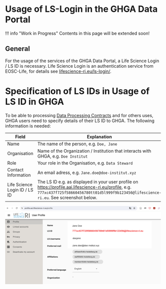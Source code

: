 # Usage of LS-Login in the GHGA Data Portal

!!! info "Work in Progress"
   Contents in this page will be extended soon!


## General
For the usage of the services of the GHGA Data Portal, a Life Science Login / LS ID is necessary. Life Science Login is an authentication service from EOSC-Life, for details see [lifescience-ri.eu/ls-login/](https://lifescience-ri.eu/ls-login/).

# Specification of LS IDs in  Usage of LS ID in GHGA
To be able to processing [Data Processing Contracts](../glossary/glossary.md#data-processing-contract-dpc) and for others uses, GHGA users need to specify details of their LS ID to GHGA. The following information is needed:

| Field | Explanation  |
|---|---|
|Name| The name of the person, e.g. `Doe, Jane` |
|Organisation| Name of the Organization / Institution that interacts with GHGA, e.g. `Doe Institut`|
|Role| Your role in the Organisation, e.g. `Data Steward` |
|Contact Information| An email adress, e.g. `Jane.doe@doe-institut.xyz`|
|Life Science Login ID / LS ID | The LS ID e.g. as displayed in your user profile on https://profile.aai.lifescience-ri.eu/profile, e.g. `777xc437f725f58660456780tt01d5l999f9b123456@lifescience-ri.eu`. See screenshot below.  |

![Ls Login Profile page](../assets/img/lslogin-lsid.png)
